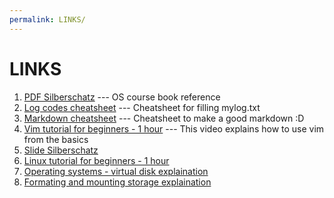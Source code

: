 ```yaml
---
permalink: LINKS/
---
```


# LINKS
1. [PDF Silberschatz](https://os.ecci.ucr.ac.cr/slides/Abraham-Silberschatz-Operating-System-Concepts-10th-2018.pdf) --- OS course book reference
2. [Log codes cheatsheet](https://osp4diss.vlsm.org/ETC/logCodes.txt) --- Cheatsheet for filling mylog.txt
3. [Markdown cheatsheet](https://github.com/adam-p/markdown-here/wiki/Markdown-Cheatsheet) --- Cheatsheet to make a good markdown :D
4. [Vim tutorial for beginners - 1 hour](https://youtu.be/RZ4p-saaQkc?si=wZKoNj16xK5XB72F) --- This video explains how to use vim from the basics
5. [Slide Silberschatz](https://www.os-book.com/OS10/slide-dir/)
6. [Linux tutorial for beginners - 1 hour](https://youtu.be/ROjZy1WbCIA?si=odM5AoPH7ijBS-qx)
7. [Operating systems - virtual disk explaination](https://youtu.be/eK0Jw9P2JIs?si=azOxclQVeKKDf-4f)
8. [Formating and mounting storage explaination](https://youtu.be/2Z6ouBYfZr8?si=HosbFCNEvTMhC29N)
